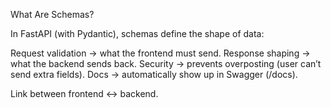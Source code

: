 What Are Schemas?

In FastAPI (with Pydantic), schemas define the shape of data:

Request validation → what the frontend must send.
Response shaping → what the backend sends back.
Security → prevents overposting (user can’t send extra fields).
Docs → automatically show up in Swagger (/docs).

Link between frontend ↔ backend.